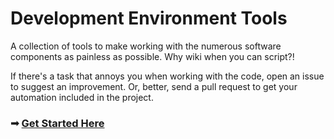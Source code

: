 Development Environment Tools
=========

A collection of tools to make working with the numerous software components as painless as possible. Why wiki when you can script?!

If there's a task that annoys you when working with the code, open an issue to suggest an improvement. Or, better, send a pull request to get your automation included in the project.

### &#10143; [Get Started Here](https://github.com/RangeNetworks/dev/wiki)

